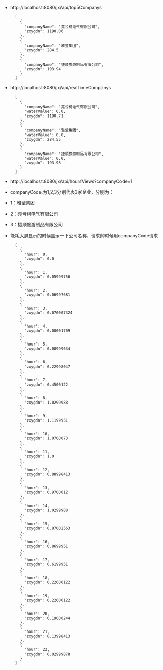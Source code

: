 * http://localhost:8080/jx/api/top5Companys

        [
          {
            "companyName": "亮兮柯电气有限公司",
            "zxygdn": 1190.06
          },
          {
            "companyName": "雅莹集团",
            "zxygdn": 284.5
          },
          {
            "companyName": "捷顺旅游制品有限公司",
            "zxygdn": 193.94
          }
        ]
    
* http://localhost:8080/jx/api/realTimeCompanys
    
        [
          {
            "companyName": "亮兮柯电气有限公司",
            "waterValue": 0.0,
            "zxygdn": 1190.71
          },
          {
            "companyName": "雅莹集团",
            "waterValue": 0.0,
            "zxygdn": 284.55
          },
          {
            "companyName": "捷顺旅游制品有限公司",
            "waterValue": 0.0,
            "zxygdn": 193.98
          }
        ]

* http://localhost:8080/jx/api/hoursViews?companyCode=1
* companyCode,为1,2,3分别代表3家企业，分别为：
* 1：雅莹集团
* 2：亮兮柯电气有限公司
* 3：捷顺旅游制品有限公司
* 能耗大屏显示的时候显示一下公司名称，请求的时候用companyCode请求


        [
          {
            "hour": 0,
            "zxygdn": 0.0
          },
          {
            "hour": 1,
            "zxygdn": 0.05999756
          },
          {
            "hour": 2,
            "zxygdn": 0.06997681
          },
          {
            "hour": 3,
            "zxygdn": 0.070007324
          },
          {
            "hour": 4,
            "zxygdn": 0.08001709
          },
          {
            "hour": 5,
            "zxygdn": 0.08999634
          },
          {
            "hour": 6,
            "zxygdn": 0.22998047
          },
          {
            "hour": 7,
            "zxygdn": 0.4500122
          },
          {
            "hour": 8,
            "zxygdn": 1.0299988
          },
          {
            "hour": 9,
            "zxygdn": 1.1199951
          },
          {
            "hour": 10,
            "zxygdn": 1.0700073
          },
          {
            "hour": 11,
            "zxygdn": 1.0
          },
          {
            "hour": 12,
            "zxygdn": 0.88998413
          },
          {
            "hour": 13,
            "zxygdn": 0.9700012
          },
          {
            "hour": 14,
            "zxygdn": 1.0299988
          },
          {
            "hour": 15,
            "zxygdn": 0.87002563
          },
          {
            "hour": 16,
            "zxygdn": 0.8699951
          },
          {
            "hour": 17,
            "zxygdn": 0.6199951
          },
          {
            "hour": 18,
            "zxygdn": 0.22000122
          },
          {
            "hour": 19,
            "zxygdn": 0.22000122
          },
          {
            "hour": 20,
            "zxygdn": 0.19000244
          },
          {
            "hour": 21,
            "zxygdn": 0.13998413
          },
          {
            "hour": 22,
            "zxygdn": 0.02999878
          }
        ]